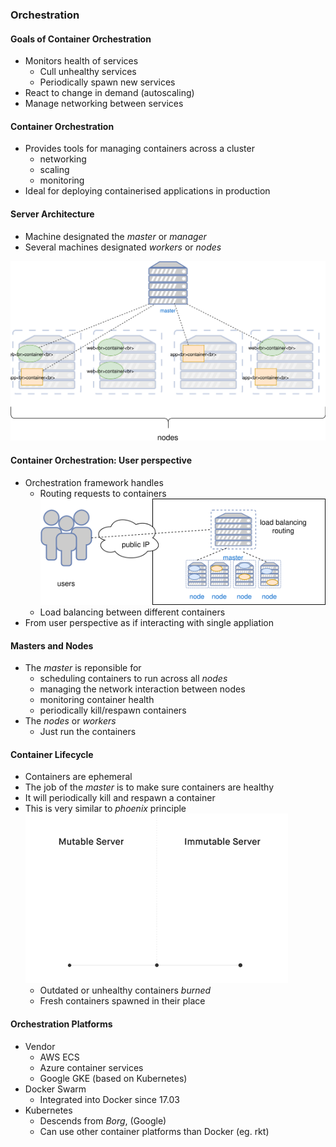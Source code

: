 ### Orchestration


#### Goals of Container Orchestration
* Monitors health of services
   + Cull unhealthy services
   + Periodically spawn new services
* React to change in demand (autoscaling)
* Manage networking between services


#### Container Orchestration
* Provides tools for managing containers across a cluster <!-- .element: class="fragment" data-fragment-index="0" -->
   + networking
   + scaling
   + monitoring
* Ideal for deploying containerised applications in production <!-- .element: class="fragment" data-fragment-index="1" -->


#### Server Architecture

* Machine designated the <!-- .element: class="fragment" data-fragment-index="0" -->_master_  or _manager_
* Several machines designated <!-- .element: class="fragment" data-fragment-index="1" -->_workers_ or _nodes_ 

![Orchestration](img/container-orchestration.svg "Container Orchestration") <!-- .element: class="fragment" data-fragment-index="3" -->


#### Container Orchestration: User perspective
* Orchestration framework handles 
   + Routing requests to containers ![orchestration-user-perspective](img/user-container-orchestration-interaction.svg "User Interaction") <!-- .element: class="img-right" -->
   + Load balancing between different containers
* From user perspective as if interacting with single appliation



#### Masters and Nodes
* The <!-- .element: class="fragment" data-fragment-index="3" -->_master_  is reponsible for
   + scheduling containers to run across all <!-- .element: class="fragment" data-fragment-index="4" -->_nodes_
   + managing the network interaction between nodes <!-- .element: class="fragment" data-fragment-index="5" -->
   + monitoring container health <!-- .element: class="fragment" data-fragment-index="6" -->
   + periodically kill/respawn containers <!-- .element: class="fragment" data-fragment-index="7" -->
* The <!-- .element: class="fragment" data-fragment-index="8" -->_nodes_ or _workers_
   + Just run the containers



#### Container Lifecycle 
* Containers are ephemeral
* The job of the _master_ is to make sure containers are healthy
* It will periodically kill and respawn a container
* This is very similar to _phoenix_ principle ![immutable arch](img/immutable_infrastructure.gif "Immutable Architecture") <!-- .element: class="img-right" -->
   + Outdated or unhealthy containers <!-- .element: class="fragment" data-fragment-index="0" -->_burned_
   + Fresh containers spawned in their place <!-- .element: class="fragment" data-fragment-index="1" -->


#### Orchestration Platforms

* Vendor
    + AWS ECS
    + Azure container services
    + Google GKE (based on Kubernetes)
* Docker Swarm
   + Integrated into Docker since 17.03
* Kubernetes
   + Descends from _Borg_, (Google)
   + Can use other container platforms than Docker (eg. rkt)
